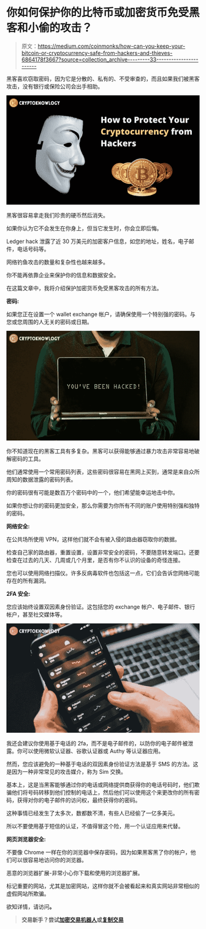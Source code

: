 # 你如何保护你的比特币或加密货币免受黑客和小偷的攻击？

> 原文：<https://medium.com/coinmonks/how-can-you-keep-your-bitcoin-or-cryptocurrency-safe-from-hackers-and-thieves-6864178f3667?source=collection_archive---------33----------------------->

黑客喜欢窃取密码，因为它是分散的、私有的、不受审查的，而且如果我们被黑客攻击，没有银行或保险公司会出手相助。

![](img/1256d274b21da53b006491951f7a72c7.png)

黑客很容易拿走我们珍贵的硬币然后消失。

如果你认为它不会发生在你身上，但当它发生时，你会立即后悔。

Ledger hack 泄露了近 30 万美元的加密客户信息，如您的地址，姓名，电子邮件，电话号码等。

网络钓鱼攻击的数量和复杂性也越来越多。

你不能再依靠企业来保护你的信息和数据安全。

在这篇文章中，我将介绍保护加密货币免受黑客攻击的所有方法。

**密码:**

如果您正在设置一个 wallet exchange 帐户，请确保使用一个特别强的密码。与您或您周围的人无关的密码或日期。

![](img/05a78de4dd954d5939f3107f237ad785.png)

你不知道现在的黑客工具有多复杂。黑客可以获得能够通过暴力攻击非常容易地破解密码的工具。

他们通常使用一个常用密码列表，这些密码很容易在黑网上买到，通常是来自众所周知的数据泄露的密码列表。

你的密码很有可能是数百万个密码中的一个，他们希望能幸运地击中你。

如果你想让你的密码更加安全，那么你需要为你所有不同的账户使用特别强和独特的密码。

**网络安全:**

在公共场所使用 VPN，这样他们就不会有被入侵的路由器窃取你的数据。

检查自己家的路由器，重置设置，设置非常安全的密码，不要随意转发端口。还要检查在过去的几天、几周或几个月里，是否有你不认识的设备的奇怪连接。

您也可以使用网络扫描仪。许多反病毒软件也包括这一点，它们会告诉您网络可能存在的所有漏洞。

**2FA 安全:**

您应该始终设置双因素身份验证。这包括您的 exchange 帐户、电子邮件、银行帐户，甚至社交媒体等。

![](img/a5e1e0a2b9912f8368ed949c7f25bc62.png)

我还会建议你使用基于电话的 2fa，而不是电子邮件的，以防你的电子邮件被泄露。你可以使用微软认证器、谷歌认证器或 Authy 等认证器应用。

然而，您应该避免的一种基于电话的双因素身份验证方法是基于 SMS 的方法。这是因为一种非常常见的攻击媒介，称为 Sim 交换。

基本上，这是当黑客能够通过你的电话或网络提供商获得你的电话号码时，他们欺骗他们将号码转移到他们控制的电话上，然后他们可以使用这个来更改你的所有密码，获得对你的电子邮件的访问权，最终获得你的密码。

这种事情已经发生了太多次，数都数不清，有些人已经偷了一亿多美元。

所以不要使用基于短信的认证，不值得冒这个险，用一个认证应用来代替。

**网页浏览器安全:**

不要像 Chrome 一样在你的浏览器中保存密码，因为如果黑客黑了你的帐户，他们可以很容易地访问你的浏览器。

恶意的浏览器扩展-非常小心你下载和使用的浏览器扩展。

标记重要的网站，尤其是加密网站，这样你就不会被看起来和真实网站非常相似的虚假网站所欺骗。

欲知详情，请访问[](https://cryptoknowlogy.com/how-to-protect-your-cryptocurrency-from-hackers/)****。****

> **交易新手？尝试[加密交易机器人](/coinmonks/crypto-trading-bot-c2ffce8acb2a)或[复制交易](/coinmonks/top-10-crypto-copy-trading-platforms-for-beginners-d0c37c7d698c)**
